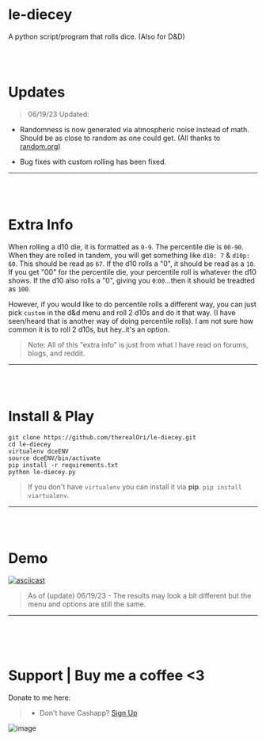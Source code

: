 # le-diecey
A python script/program that rolls dice. (Also for D&amp;D)

<br>
<br>

# Updates
> 06/19/23
Updated:

- Randomness is now generated via atmospheric noise instead of math. Should be as close to random as one could get. (All thanks to [random.org](https://www.random.org/))

- Bug fixes with custom rolling has been fixed.
__ __

<br>
<br>

# Extra Info
When rolling a d10 die, it is formatted as `0-9`. The percentile die is `00-90`. When they are rolled in tandem, you will get something like `d10: 7` & `d10p: 60`. This should be read as `67`. If the d10 rolls a "0", it should be read as a `10`. If you get "00" for the percentile die, your percentile roll is whatever the d10 shows. If the d10 also rolls a "0", giving you `0`:`00`...then it should be treadted as `100`.

However, if you would like to do percentile rolls a different way, you can just pick `custom` in the d&d menu and roll 2 d10s and do it that way. (I have seen/heard that is another way of doing percentile rolls). I am not sure how common it is to roll 2 d10s, but hey..it's an option.

> Note: All of this "extra info" is just from what I have read on forums, blogs, and reddit.
__ __

<br>
<br>


# Install & Play
```
git clone https://github.com/therealOri/le-diecey.git
cd le-diecey
virtualenv dceENV
source dceENV/bin/activate
pip install -r requirements.txt
python le-diecey.py
```
> If you don't have `virtualenv` you can install it via **pip**. `pip install viartualenv`.
__ __

<br>
<br>

# Demo
[![asciicast](https://asciinema.org/a/wY23og3yHZ6S3a8v24HQYQBej.svg)](https://asciinema.org/a/wY23og3yHZ6S3a8v24HQYQBej)
> As of (update) 06/19/23 - The results may look a bit different but the menu and options are still the same.
__ __

<br />
<br />
<br />


# Support  |  Buy me a coffee <3
Donate to me here:
> - Don't have Cashapp? [Sign Up](https://cash.app/app/TKWGCRT)

![image](https://user-images.githubusercontent.com/45724082/158000721-33c00c3e-68bb-4ee3-a2ae-aefa549cfb33.png)
